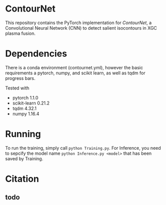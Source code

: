# ContourNet

This repository contains the PyTorch implementation for _ContourNet_, a Convolutional Neural Network (CNN) to detect salient isocontours in XGC plasma fusion.

# Dependencies

There is a conda environment (contournet.yml), however the basic requirements a pytorch, numpy, and scikit learn, as well as tqdm for progress bars.

Tested with   
- pytorch 1.1.0
- scikit-learn 0.21.2
- tqdm 4.32.1
- numpy 1.16.4

# Running

To run the training, simply call ``python Training.py``. 
For Inference, you need to sepcify the model name ``python Inference.py <model>`` that has been saved by Training.

# Citation

## todo
